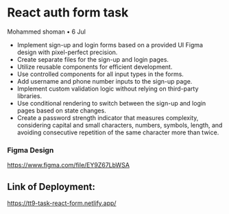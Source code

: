 # React auth form task
Mohammed shoman • 6 Jul

- Implement sign-up and login forms based on a provided UI Figma design with pixel-perfect precision.
- Create separate files for the sign-up and login pages.
- Utilize reusable components for efficient development.
- Use controlled components for all input types in the forms.
- Add username and phone number inputs to the sign-up page.
- Implement custom validation logic without relying on third-party libraries.
- Use conditional rendering to switch between the sign-up and login pages based on state changes.
- Create a password strength indicator that measures complexity, considering capital and small characters, numbers, symbols, length, and avoiding consecutive repetition of the same character more than twice.

### Figma Design
https://www.figma.com/file/EY9Z67LbWSA

## Link of Deployment:
https://tt9-task-react-form.netlify.app/
